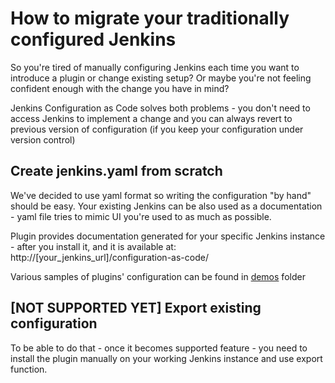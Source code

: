 # How to migrate your traditionally configured Jenkins

So you're tired of manually configuring Jenkins each time you want to introduce a plugin or change existing setup?
Or maybe you're not feeling confident enough with the change you have in mind?

Jenkins Configuration as Code solves both problems - you don't need to access Jenkins to implement a change and you can always revert to previous version of configuration (if you keep your configuration under version control)

## Create jenkins.yaml from scratch

We've decided to use yaml format so writing the configuration "by hand" should be easy. Your existing Jenkins can be also used as a documentation - yaml file tries to mimic UI you're used to as much as possible.

Plugin provides documentation generated for your specific Jenkins instance - after you install it, and it is available at:
http://[your_jenkins_url]/configuration-as-code/

Various samples of plugins' configuration can be found in [demos](../demos) folder

## [NOT SUPPORTED YET] Export existing configuration

To be able to do that - once it becomes supported feature - you need to install the plugin manually on your working Jenkins instance and use export function.

